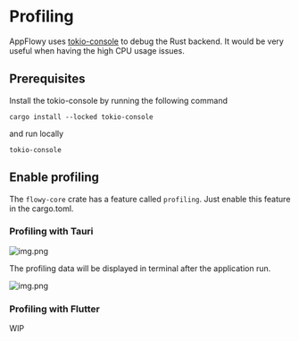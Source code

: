 # Profiling

AppFlowy uses [tokio-console](https://github.com/tokio-rs/console) to debug the Rust backend. It would be very useful when having the high CPU usage issues.

## Prerequisites

Install the tokio-console by running the following command

```shell
cargo install --locked tokio-console
```

and run locally

```shell
tokio-console
```

## Enable profiling

The `flowy-core` crate has a feature called `profiling`. Just enable this feature in the cargo.toml.

### Profiling with Tauri

![img.png](../../../../essential-documentation/contribute-to-appflowy/architecture/backend/assets/enable\_profiling\_in\_tauri.png)

The profiling data will be displayed in terminal after the application run.

![img.png](../../../../essential-documentation/contribute-to-appflowy/architecture/backend/assets/console\_tauri.png)

### Profiling with Flutter

WIP
